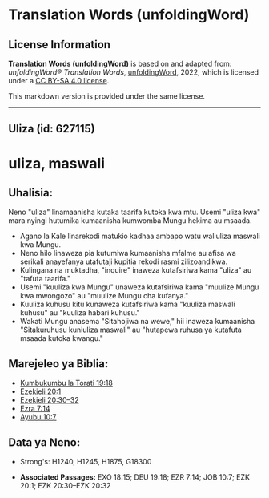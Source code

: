 # Translation Words (unfoldingWord)

## License Information

**Translation Words (unfoldingWord)** is based on and adapted from: _unfoldingWord® Translation Words_, [unfoldingWord](https://unfoldingword.org/utw), 2022, which is licensed under a [CC BY-SA 4.0 license](https://creativecommons.org/licenses/by-sa/4.0/legalcode.en).

This markdown version is provided under the same license.



--------------------------------

## Uliza (id: 627115)

uliza, maswali
==============

Uhalisia:
---------

Neno "uliza" linamaanisha kutaka taarifa kutoka kwa mtu. Usemi "uliza kwa" mara nyingi hutumika kumaanisha kumwomba Mungu hekima au msaada.

* Agano la Kale linarekodi matukio kadhaa ambapo watu waliuliza maswali kwa Mungu.
* Neno hilo linaweza pia kutumiwa kumaanisha mfalme au afisa wa serikali anayefanya utafutaji kupitia rekodi rasmi zilizoandikwa.
* Kulingana na muktadha, "inquire" inaweza kutafsiriwa kama "uliza" au "tafuta taarifa."
* Usemi "kuuliza kwa Mungu" unaweza kutafsiriwa kama "muulize Mungu kwa mwongozo" au "muulize Mungu cha kufanya."
* Kuuliza kuhusu kitu kunaweza kutafsiriwa kama "kuuliza maswali kuhusu" au "kuuliza habari kuhusu."
* Wakati Mungu anasema "Sitahojiwa na wewe," hii inaweza kumaanisha "Sitakuruhusu kuniuliza maswali" au "hutapewa ruhusa ya kutafuta msaada kutoka kwangu."

Marejeleo ya Biblia:
--------------------

* [Kumbukumbu la Torati 19:18](https://ref.ly/Deut19:18)
* [Ezekieli 20:1](https://ref.ly/Ezek20:1)
* [Ezekieli 20:30–32](https://ref.ly/Ezek20:30-Ezek20:32)
* [Ezra 7:14](https://ref.ly/Ezra7:14)
* [Ayubu 10:7](https://ref.ly/Job10:7)

Data ya Neno:
-------------

* Strong's: H1240, H1245, H1875, G18300

* **Associated Passages:** EXO 18:15; DEU 19:18; EZR 7:14; JOB 10:7; EZK 20:1; EZK 20:30–EZK 20:32

